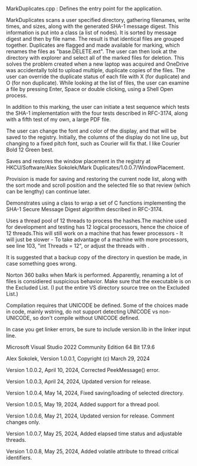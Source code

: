 MarkDuplicates.cpp : Defines the entry point for the application.

MarkDuplicates scans a user specified directory, gathering filenames,
write times, and sizes, along with the generated SHA-1 message digest.
This information is put into a class (a list of nodes). It is sorted
by message digest and then by file name. The result is that identical
files are grouped together. Duplicates are flagged and made available
for marking, which renames the files as "base.DELETE.ext". The user can
then look at the directory with explorer and select all of the marked
files for deletion. This solves the problem created when a new laptop
was acquired and OneDrive was accidentally told to upload multiple,
duplicate copies of the files. The user can override the duplicate
status of each file with X (for duplicate) and O (for non duplicate).
While looking at the list of files, the user can examine a file by
pressing Enter, Space or double clicking, using a Shell Open process.

In addition to this marking, the user can initiate a test sequence
which tests the SHA-1 implementation with the four tests described
in RFC-3174, along with a fifth test of my own, a large PDF file.
 
The user can change the font and color of the display, and that
will be saved to the registry. Initially, the columns of the display
do not line up, but changing to a fixed pitch font, such as Courier
will fix that. I like Courier Bold 12 Green best.
 
Saves and restores the window placement in the registry at
HKCU/Software/Alex Sokolek/Mark Duplicates/1.0.0.7/WindowPlacement.
 
Provision is made for saving and restoring the current node list,
along with the sort mode and scroll position and the selected file
so that review (which can be lengthy) can continue later.
 
Demonstrates using a class to wrap a set of C functions implementing
the SHA-1 Secure Message Digest algorithm described in RFC-3174.

Uses a thread pool of 12 threads to process the hashes.The machine
used for development and testing has 12 logical processors, hence
the choice of 12 threads.This will still work on a machine that
has fewer processors - It will just be slower - To take advantage
of a machine with more processors, see line 103, "int Threads = 12",
or adjust the threads with <Edit><Threads>.
  
It is suggested that a backup copy of the directory in question be
made, in case something goes wrong.
 
Norton 360 balks when Mark is performed. Apparently, renaming a lot
of files is considiered suspicious behavior. Make sure that the
executable is on the Excluded List. (I put the entire VS directory
source tree on the Excluded List.)
 
Compilation requires that UNICODE be defined. Some of the choices
made in code, mainly wstring, do not support detecting UNICODE vs
non-UNICODE, so don't compile without UNICODE defined.

In case you get linker errors, be sure to include version.lib
in the linker input line.
 
Microsoft Visual Studio 2022 Community Edition 64 Bit 17.9.6

Alex Sokolek, Version 1.0.0.1, Copyright (c) March 29, 2024

Version 1.0.0.2, April 10, 2024, Corrected PeekMessage() error.

Version 1.0.0.3, April 24, 2024, Updated version for release.

Version 1.0.0.4, May 14, 2024, Fixed saving/loading of selected directory.

Version 1.0.0.5, May 19, 2024, Added support for a thread pool.

Version 1.0.0.6, May 21, 2024, Updated version for release. Comment changes only.

Version 1.0.0.7, May 25, 2024, Added elapsed time status and adjustable threads.

Version 1.0.0.8, May 25, 2024, Added volatile attribute to thread critical identifiers.
